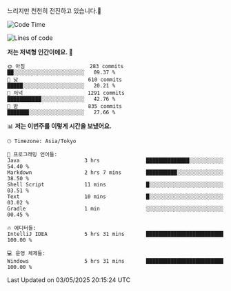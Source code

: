 느리지만 천천히 전진하고 있습니다.🐢

<!--START_SECTION:waka-->
![Code Time](http://img.shields.io/badge/Code%20Time-1%2C583%20hrs%2036%20mins-blue)

![Lines of code](https://img.shields.io/badge/%EC%A0%80%EB%8A%94%20%EC%97%AC%ED%83%9C%EA%B9%8C%EC%A7%80%20-919.4%20thousand%20%EC%A4%84%EC%9D%98%20%EC%BD%94%EB%93%9C%EB%A5%BC%20%EC%9E%91%EC%84%B1%ED%96%88%EC%96%B4%EC%9A%94.-blue)

**저는 저녁형 인간이에요. 🦉** 

```text
🌞 아침                     283 commits         ██░░░░░░░░░░░░░░░░░░░░░░░   09.37 % 
🌆 낮　                     610 commits         █████░░░░░░░░░░░░░░░░░░░░   20.21 % 
🌃 저녁                     1291 commits        ███████████░░░░░░░░░░░░░░   42.76 % 
🌙 밤　                     835 commits         ███████░░░░░░░░░░░░░░░░░░   27.66 % 
```


📊 **저는 이번주를 이렇게 시간을 보냈어요.** 

```text
🕑︎ Timezone: Asia/Tokyo

💬 프로그래밍 언어들: 
Java                     3 hrs               ██████████████░░░░░░░░░░░   54.40 % 
Markdown                 2 hrs 7 mins        ██████████░░░░░░░░░░░░░░░   38.50 % 
Shell Script             11 mins             █░░░░░░░░░░░░░░░░░░░░░░░░   03.51 % 
Text                     10 mins             █░░░░░░░░░░░░░░░░░░░░░░░░   03.02 % 
Gradle                   1 min               ░░░░░░░░░░░░░░░░░░░░░░░░░   00.45 % 

🔥 에디터들: 
IntelliJ IDEA            5 hrs 31 mins       █████████████████████████   100.00 % 

💻 운영 체제들: 
Windows                  5 hrs 31 mins       █████████████████████████   100.00 % 
```


 Last Updated on 03/05/2025 20:15:24 UTC
<!--END_SECTION:waka-->
